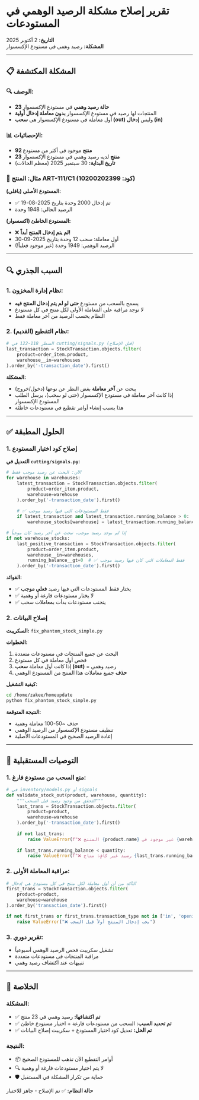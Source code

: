 # تقرير إصلاح مشكلة الرصيد الوهمي في المستودعات

**التاريخ:** 2 أكتوبر 2025  
**المشكلة:** رصيد وهمي في مستودع الإكسسوار

---

## 📋 المشكلة المكتشفة

### 🔍 الوصف:
- **23 حالة رصيد وهمي** في مستودع الإكسسوار
- المنتجات لها رصيد في مستودع الإكسسوار **بدون معاملة إدخال أولية**
- أول معاملة في مستودع الإكسسوار هي **سحب (out)** وليس **إدخال (in)**

### 📊 الإحصائيات:
- **92 منتج** موجود في أكثر من مستودع
- **23 منتج** لديه رصيد وهمي في مستودع الإكسسوار
- **تاريخ البداية:** 30 سبتمبر 2025 (معظم الحالات)

### 🔬 مثال: المنتج ART-111/C1 (كود: 10200202399)

**المستودع الأصلي (بافلي):**
- ✅ تم إدخال 2000 وحدة بتاريخ 2025-08-19
- الرصيد الحالي: 1948 وحدة

**المستودع الخاطئ (اكسسوار):**
- ❌ **لم يتم إدخال المنتج أبداً!**
- أول معاملة: سحب 12 وحدة بتاريخ 2025-09-30
- الرصيد الوهمي: 1949 وحدة (غير موجود فعلياً!)

---

## 🔍 السبب الجذري

### 1. نظام إدارة المخزون:
- يسمح بالسحب من مستودع **حتى لو لم يتم إدخال المنتج فيه**
- لا توجد مراقبة على المعاملة الأولى لكل منتج في كل مستودع
- النظام يحسب الرصيد من آخر معاملة فقط

### 2. نظام التقطيع (القديم):
```python
# السطر 118-122 في cutting/signals.py (قبل الإصلاح)
last_transaction = StockTransaction.objects.filter(
    product=order_item.product,
    warehouse__in=warehouses
).order_by('-transaction_date').first()
```

**المشكلة:**
- يبحث عن **آخر معاملة** بغض النظر عن نوعها (دخول/خروج)
- إذا كانت آخر معاملة في مستودع الإكسسوار (حتى لو سحب)، يرسل الطلب لمستودع الإكسسوار!
- هذا يسبب إنشاء أوامر تقطيع في مستودعات خاطئة

---

## ✅ الحلول المطبقة

### 1. إصلاح كود اختيار المستودع

**التعديل في `cutting/signals.py`:**

```python
# الآن: البحث عن رصيد موجب فقط
for warehouse in warehouses:
    latest_transaction = StockTransaction.objects.filter(
        product=order_item.product,
        warehouse=warehouse
    ).order_by('-transaction_date').first()
    
    # ✅ فقط المستودعات التي فيها رصيد موجب
    if latest_transaction and latest_transaction.running_balance > 0:
        warehouse_stocks[warehouse] = latest_transaction.running_balance

# إذا لم يوجد رصيد موجب، نبحث عن آخر رصيد كان موجباً
if not warehouse_stocks:
    last_positive_transaction = StockTransaction.objects.filter(
        product=order_item.product,
        warehouse__in=warehouses,
        running_balance__gt=0  # ✅ فقط المعاملات التي كان فيها رصيد موجب
    ).order_by('-transaction_date').first()
```

**الفوائد:**
- ✅ يختار فقط المستودعات التي فيها رصيد **فعلي موجب**
- ✅ لا يختار مستودعات فارغة أو وهمية
- ✅ يتجنب مستودعات بدأت بمعاملات سحب

### 2. إصلاح البيانات

**السكريبت:** `fix_phantom_stock_simple.py`

**الخطوات:**
1. البحث عن جميع المنتجات في مستودعات متعددة
2. فحص أول معاملة في كل مستودع
3. إذا كانت أول معاملة **سحب (out)** = رصيد وهمي
4. **حذف** جميع معاملات هذا المنتج من المستودع الوهمي

**كيفية التشغيل:**
```bash
cd /home/zakee/homeupdate
python fix_phantom_stock_simple.py
```

**النتيجة المتوقعة:**
- حذف ~50-100 معاملة وهمية
- تنظيف مستودع الإكسسوار من الرصيد الوهمي
- إعادة الرصيد الصحيح في المستودعات الأصلية

---

## 📝 التوصيات المستقبلية

### 1. منع السحب من مستودع فارغ:
```python
# في inventory/models.py أو signals
def validate_stock_out(product, warehouse, quantity):
    """التحقق من وجود رصيد قبل السحب"""
    last_trans = StockTransaction.objects.filter(
        product=product,
        warehouse=warehouse
    ).order_by('-transaction_date').first()
    
    if not last_trans:
        raise ValueError(f"❌ المنتج {product.name} غير موجود في {warehouse.name}")
    
    if last_trans.running_balance < quantity:
        raise ValueError(f"❌ رصيد غير كافٍ: متاح {last_trans.running_balance}")
```

### 2. مراقبة المعاملة الأولى:
```python
# التأكد من أن أول معاملة لكل منتج في كل مستودع هي إدخال
first_trans = StockTransaction.objects.filter(
    product=product,
    warehouse=warehouse
).order_by('transaction_date').first()

if not first_trans or first_trans.transaction_type not in ['in', 'opening_balance', 'transfer_in']:
    raise ValueError("❌ يجب إدخال المنتج أولاً قبل السحب")
```

### 3. تقرير دوري:
- تشغيل سكريبت فحص الرصيد الوهمي أسبوعياً
- مراقبة المنتجات في مستودعات متعددة
- تنبيهات عند اكتشاف رصيد وهمي

---

## 🎯 الخلاصة

### المشكلة:
- ✅ **تم اكتشافها:** رصيد وهمي في 23 منتج
- ✅ **تم تحديد السبب:** السحب من مستودعات فارغة + اختيار مستودع خاطئ
- ✅ **تم الحل:** تعديل كود اختيار المستودع + سكريبت إصلاح البيانات

### النتيجة:
- 📦 أوامر التقطيع الآن تذهب للمستودع الصحيح
- 🔍 لا يتم اختيار مستودعات فارغة أو وهمية
- 🛡️ حماية من تكرار المشكلة في المستقبل

**حالة النظام:** ✅ تم الإصلاح - جاهز للاختبار
